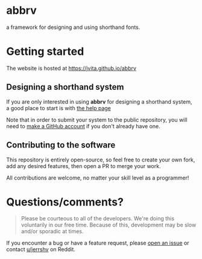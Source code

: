 # abbrv
a framework for designing and using shorthand fonts.

# Getting started
The website is hosted at https://jvita.github.io/abbrv

## Designing a shorthand system
If you are only interested in using **abbrv** for designing a shorthand system, a good place to start is with [the help page](https://jvita.github.io/abbrv/help.html)

Note that in order to submit your system to the public repository, you will need to [make a GitHub account](https://docs.github.com/en/get-started/start-your-journey/creating-an-account-on-github) if you don't already have one.

## Contributing to the software
This repository is entirely open-source, so feel free to create your own fork, add any desired features, then open a PR to merge your work.

All contributions are welcome, no matter your skill level as a programmer!

# Questions/comments?
> Please be courteous to all of the developers. We're doing this voluntarily in our free time. Because of this, development may be slow and/or sporadic at times.

If you encounter a bug or have a feature request, please [open an issue](https://github.com/jvita/abbrv/issues/new) or contact [u/jerrshv](https://www.reddit.com/user/jerrshv/) on Reddit.